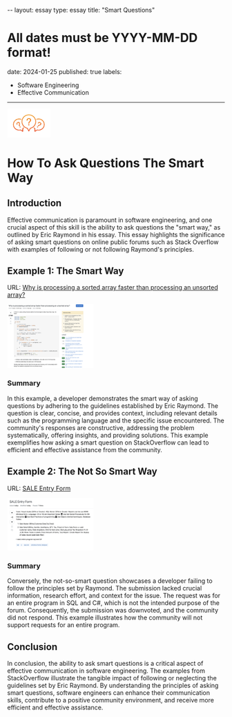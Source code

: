 --
layout: essay
type: essay
title: "Smart Questions"
# All dates must be YYYY-MM-DD format!
date: 2024-01-25
published: true
labels:
  - Software Engineering
  - Effective Communication
---

<img width="100px" class="rounded float-start pe-4" src="../img/QuestionMark.jpg">

# How To Ask Questions The Smart Way

## Introduction
Effective communication is paramount in software engineering, and one crucial aspect of this skill is the ability to ask questions the "smart way," as outlined by Eric Raymond in his essay. This essay highlights the significance of asking smart questions on online public forums such as Stack Overflow with examples of following or not following Raymond's principles.

## Example 1: The Smart Way
URL: [Why is processing a sorted array faster than processing an unsorted array?](https://stackoverflow.com/questions/11227809/why-is-processing-a-sorted-array-faster-than-processing-an-unsorted-array)

<img width="200px" 
     class="rounded float-start pe-4" 
     src="../img/GoodExample.png" >

### Summary
In this example, a developer demonstrates the smart way of asking questions by adhering to the guidelines established by Eric Raymond. The question is clear, concise, and provides context, including relevant details such as the programming language and the specific issue encountered. The community's responses are constructive, addressing the problem systematically, offering insights, and providing solutions. This example exemplifies how asking a smart question on StackOverflow can lead to efficient and effective assistance from the community.

## Example 2: The Not So Smart Way
URL: [SALE Entry Form](https://stackoverflow.com/questions/77884673/sale-entry-form)

<img width="200px" 
     class="rounded float-start pe-4" 
     src="../img/BadExample.png" >

### Summary
Conversely, the not-so-smart question showcases a developer failing to follow the principles set by Raymond. The submission lacked crucial information, research effort, and context for the issue. The request was for an entire program in SQL and C#, which is not the intended purpose of the forum. Consequently, the submission was downvoted, and the community did not respond. This example illustrates how the community will not support requests for an entire program.

## Conclusion
In conclusion, the ability to ask smart questions is a critical aspect of effective communication in software engineering. The examples from StackOverflow illustrate the tangible impact of following or neglecting the guidelines set by Eric Raymond. By understanding the principles of asking smart questions, software engineers can enhance their communication skills, contribute to a positive community environment, and receive more efficient and effective assistance.
